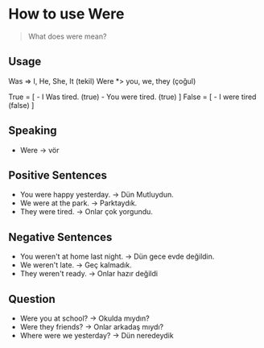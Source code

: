 # How to use Were

> What does were mean?

## Usage

Was => I, He, She, It (tekil)
Were *> you, we, they (çoğul)

True = [
    - I Was tired. (true)
    - You were tired. (true)
]
False = [
    - I were tired (false)
]

## Speaking

- Were -> vör

## Positive Sentences

- You were happy yesterday. -> Dün Mutluydun.
- We were at the park. -> Parktaydık.
- They were tired. -> Onlar çok yorgundu.

## Negative Sentences

- You weren't at home last night. -> Dün gece evde değildin.
- We weren't late. -> Geç kalmadık.
- They weren't ready. -> Onlar hazır değildi

## Question 

- Were you at school? -> Okulda mıydın?
- Were they friends? -> Onlar arkadaş mıydı?
- Where were we yesterday? -> Dün neredeydik